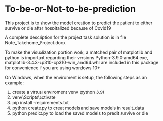 # To-be-or-Not-to-be-prediction
This project is to show the model creation to predict the patient to either survive or die 
after hospitalized because of Covid19

A complete description for the project task solution is in file Note_Takehome_Project.docx

To make the visualization portion work, a matched pair of matplotlib and python is important regarding their versions
Python-3.9.0-amd64.exe, matplotlib-3.4.3-cp310-cp310-win_amd64.whl are included in this package for convenience 
if you are using wondows 10+

On Windows, when the enviroment is setup, the following steps as an example:
1) create a virtual enviroment venv (python 3.9)
2) venv\Scripts\activate 
3) pip install -requirements.txt
4) python create.py to creat models and save models in result_data 
5) python predict.py to load the saved models to predit survive or die 

